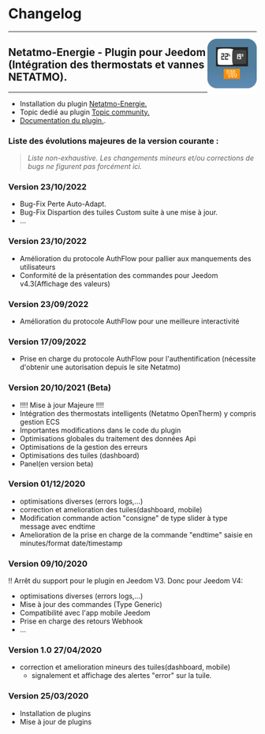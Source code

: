# Changelog
---

<img align="right" src="../images/naEnergie_icon.png" width="100">

## Netatmo-Energie - Plugin pour Jeedom (Intégration des thermostats et vannes NETATMO).

---

* Installation du plugin [Netatmo-Energie.](https://limad.github.io/plugin-naEnergie/fr_FR/#tocAnchor-1-3)
* Topic dedié au plugin [Topic community.](https://community.jeedom.com/t/re-plugin-tiers-netatmo-energie/38002/)
* [Documentation du plugin.](https://community.jeedom.com/t/re-plugin-tiers-netatmo-energie/38002/).

### Liste des évolutions majeures de la version courante :
>*Liste non-exhaustive. Les changements mineurs et/ou corrections de bugs ne figurent pas forcément ici.*
>
### Version 23/10/2022
* Bug-Fix Perte Auto-Adapt.
* Bug-Fix Dispartion des tuiles Custom suite à une mise à jour.
* ...

### Version 23/10/2022
* Amélioration du protocole AuthFlow pour pallier aux manquements des utilisateurs
* Conformité de la présentation des commandes pour Jeedom v4.3(Affichage des valeurs)

### Version 23/09/2022
* Amélioration du protocole AuthFlow pour une meilleure interactivité

### Version 17/09/2022
* Prise en charge du protocole AuthFlow pour l'authentification (nécessite d'obtenir une autorisation depuis le site Netatmo)
 
### Version 20/10/2021 (Beta)
* !!!! Mise à jour Majeure !!!!
* Intégration des thermostats intelligents (Netatmo OpenTherm) y compris gestion ECS
* Importantes modifications dans le code du plugin
* Optimisations globales du traitement des données Api
* Optimisations de la gestion des erreurs
* Optimisations des tuiles (dashboard)
* Panel(en version beta)
  
### Version 01/12/2020
* optimisations diverses (errors logs,...)
* correction et amelioration des tuiles(dashboard, mobile)
* Modification commande action "consigne" de type slider à type message avec endtime
* Amelioration de la prise en charge de la commande "endtime" saisie en minutes/format date/timestamp
  
### Version 09/10/2020
!! Arrêt du support pour le plugin en Jeedom V3. Donc pour Jeedom V4:

* optimisations diverses (errors logs,...)
* Mise à jour des commandes (Type Generic)
* Compatibilité avec l'app mobile Jeedom
* Prise en charge des retours Webhook
* ...

### Version 1.0 27/04/2020
* correction et amelioration mineurs des tuiles(dashboard, mobile)
  - signalement et affichage des alertes "error" sur la tuile.
### Version 25/03/2020
  * Installation de plugins
  * Mise à jour de plugins
